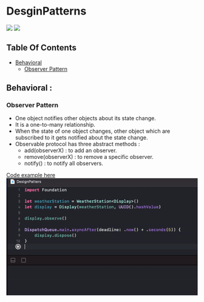 # DesginPatterns

![](https://img.shields.io/badge/build-passing-brightgreen.svg)
![](https://img.shields.io/badge/platform-macOS-lightgrey.svg)

## Table Of Contents
 - [Behavioral](#behavioral)
    * [Observer Pattern](#observer)

<a name="behavioral"></a>
## Behavioral : 

<a name="observer"></a>
### Observer Pattern

 - One object notifies other objects about its state change.
 - It is a one-to-many relationship.
 - When the state of one object changes, other object which are subscribed to it gets notified about the state change.
 - Observable protocol has three abstract methods : 
    * add(observerX) : to add an observer.
    * remove(observerX) : to remove a specific observer.
    * notify() : to notify all observers.

[Code example here](DesignPatters.playground/Sources/ObserverPattern.swift)
![Demo](https://github.com/TrabelsiAchraf/DesginPatterns/blob/master/resources/observer_pattern.gif)
